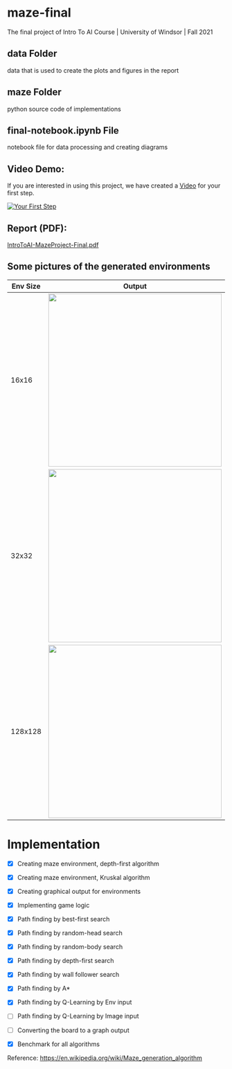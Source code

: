 # maze-final
The final project of Intro To AI Course | University of Windsor | Fall 2021

## data Folder
data that is used to create the plots and figures in the report

## maze Folder
python source code of implementations

## final-notebook.ipynb File
notebook file for data processing and creating diagrams

## Video Demo:
If you are interested in using this project, we have created a [Video](https://www.youtube.com/watch?v=vrMN9HSc8LI) for your first step.

[![Your First Step](https://img.youtube.com/vi/vrMN9HSc8LI/0.jpg)](https://www.youtube.com/watch?v=vrMN9HSc8LI)

## Report (PDF):

[IntroToAI-MazeProject-Final.pdf](https://github.com/UW-Titop/maze-final/files/7920586/IntroToAI-MazeProject-Final.pdf)

## Some pictures of the generated environments

| Env Size | Output |
| - | - |
| 16x16 | <img src="https://user-images.githubusercontent.com/20484865/150681015-7455c057-4071-48ef-b974-d1065e5d151a.png" width=400 height=400/> |
| 32x32 | <img src="https://user-images.githubusercontent.com/20484865/150681016-c437a296-8623-4dd3-8576-bcc7a170a272.png" width=400 height=400/> |
| 128x128 | <img src="https://user-images.githubusercontent.com/20484865/150681017-2820e154-988a-468d-8a8e-21214a843775.png" width=400 height=400/> |

# Implementation

- [x] Creating maze environment, depth-first algorithm
- [x] Creating maze environment, Kruskal algorithm
- [x] Creating graphical output for environments
- [x] Implementing game logic 
- [x] Path finding by best-first search
- [x] Path finding by random-head search
- [x] Path finding by random-body search
- [x] Path finding by depth-first search
- [x] Path finding by wall follower search
- [x] Path finding by A*
- [x] Path finding by Q-Learning by Env input
- [ ] Path finding by Q-Learning by Image input
- [ ] Converting the board to a graph output
- [x] Benchmark for all algorithms


Reference: https://en.wikipedia.org/wiki/Maze_generation_algorithm
